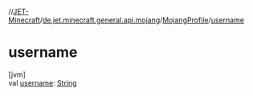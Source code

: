 //[JET-Minecraft](../../../index.md)/[de.jet.minecraft.general.api.mojang](../index.md)/[MojangProfile](index.md)/[username](username.md)

# username

[jvm]\
val [username](username.md): [String](https://kotlinlang.org/api/latest/jvm/stdlib/kotlin/-string/index.html)
